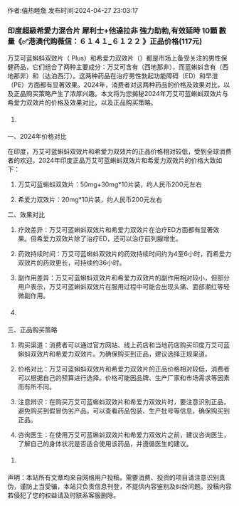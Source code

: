 <p>作者:僖热睦詹 发布时间:2024-04-27 23:03:17</p>
<h3>印度超級希愛力混合片 犀利士+他達拉非 強力助勃,有效延時 10顆 數量《✅港澳代购薇信：６１４１_６１２２ 》正品价格(117元)</h3>
									<p>万艾可蓝蝌蚪双效片（ Plus）和希爱力双效片（）都是市场上备受关注的男性保健药品，它们组合了两种主要成分：万艾可含有（西地那非），而蓝蝌蚪含有（西地那非）和（达泊西汀）。这两种药品在治疗男性勃起功能障碍（ED）和早泄（PE）方面都有显著效果。2024年，消费者对这两种药品的价格及效果对比，以及正品购买策略产生了浓厚兴趣。本文将为您揭秘2024年万艾可蓝蝌蚪双效片与希爱力双效片的价格及效果对比，以及正品购买策略。</p><ol class=" list--2" style='box-: bord d-color: rgb(255, 255, 255); list-style-image: ; line-: 27px; color: rgb(31, 35, 40); font-: -apple-, , "Segoe UI", "Noto Sans", , Arial, sans-serif, "Apple Color Emoji", "Segoe UI Emoji";'><li><h3 style='box-: bord itial; -left-style: solid; -top-color: ; -right-color: ; --color: ; -left-color: rgb(2, 170, 187); -image: ; -align: ; font-size: 14px; color: rgb(102, 102, 102); -wrap: break-word; font-: " yahei"; text-: 0em !;'></h3></li></ol><p>一、2024年价格对比</p><p>在印度，万艾可蓝蝌蚪双效片和希爱力双效片的正品价格相对较低，受到全球消费者的欢迎。2024年印度正品万艾可蓝蝌蚪双效片和希爱力双效片的价格大致如下：</p><ol style='-: 16px; : 0px 0px 0px 2 : ; list-style-image: ; line-: 27px; color: rgb(31, 35, 40); font-: -apple-, , "Segoe UI", "Noto Sans", , Arial, sans-serif, "Apple Color Emoji", "Segoe UI Emoji"; text-align: ; text-wrap: wrap;' class=" list--2"><li><p>万艾可蓝蝌蚪双效片：50mg+30mg*10片装，约人民币200元左右</p></li><li><p>希爱力双效片：20mg*10片装，约人民币200元左右</p></li></ol><p>二、效果对比</p><ol style='-: 16px; : 0px 0px 0px 2 : ; list-style-image: ; line-: 27px; color: rgb(31, 35, 40); font-: -apple-, , "Segoe UI", "Noto Sans", , Arial, sans-serif, "Apple Color Emoji", "Segoe UI Emoji"; text-align: ; text-wrap: wrap;' class=" list--2"><li><p>疗效差异：万艾可蓝蝌蚪双效片和希爱力双效片在治疗ED方面都有显著效果。但希爱力双效片除了治疗ED，还可以治疗前列腺增生。</p></li><li><p>药效持续时间：万艾可蓝蝌蚪双效片的药效持续时间约为4至6小时，而希爱力双效片的药效更长，可持续约36小时。</p></li><li><p>副作用差异：万艾可蓝蝌蚪双效片和希爱力双效片的副作用相对较小，但部分用户表示，万艾可蓝蝌蚪双效片在服用过程中可能会出现头痛、面部潮红等轻微副作用。</p></li><li><h3 style='box-: bord itial; -left-style: solid; -top-color: ; -right-color: ; --color: ; -left-color: rgb(2, 170, 187); -image: ; -align: ; font-size: 14px; color: rgb(102, 102, 102); -wrap: break-word; font-: " yahei"; text-: 0em !;'></h3></li></ol><p>三、正品购买策略</p><ol style='-: 16px; : 0px 0px 0px 2 : ; list-style-image: ; line-: 27px; color: rgb(31, 35, 40); font-: -apple-, , "Segoe UI", "Noto Sans", , Arial, sans-serif, "Apple Color Emoji", "Segoe UI Emoji"; text-align: ; text-wrap: wrap;' class=" list--2"><li><p>购买渠道：消费者可以通过官方网站、线上药店和当地药店购买印度万艾可蓝蝌蚪双效片和希爱力双效片。为确保购买到正品，建议选择正规渠道。</p></li><li><p>价格对比：万艾可蓝蝌蚪双效片和希爱力双效片的正品价格相对较低，消费者可以根据自己的预算进行选择。价格可能因品牌、生产厂家和市场需求等因素而有所不同。</p></li><li><p>注意辨识：在购买万艾可蓝蝌蚪双效片和希爱力双效片时，要注意识别正品，避免购买到假冒伪劣产品。可以查看药品包装、生产批号等信息，确保购买到正品。</p></li><li><p>咨询医生：在使用万艾可蓝蝌蚪双效片和希爱力双效片之前，建议咨询医生，了解自己的身体状况是否适合使用该药品，并遵循医生的建议。</p></li></ol><p></p><ol class=" list--2" style='box-: bord d-color: rgb(255, 255, 255); list-style-image: ; line-: 27px; color: rgb(31, 35, 40); font-: -apple-, , "Segoe UI", "Noto Sans", , Arial, sans-serif, "Apple Color Emoji", "Segoe UI Emoji";'><li><h3 style='box-: bord itial; -left-style: solid; -top-color: ; -right-color: ; --color: ; -left-color: rgb(2, 170, 187); -image: ; -align: ; font-size: 14px; color: rgb(102, 102, 102); -wrap: break-word; font-: " yahei"; text-: 0em !;'></h3></li></ol><p></p>				声明：本站所有文章均来自网络用户投稿，需要消费、投资的项目请注意识别真伪，谨防上当受骗，本站只负责信息刊登，不提供内容鉴别及纠纷问题。投稿内容若侵犯了您的权益请及时联系客服删除。				
